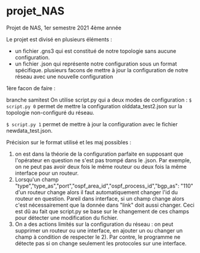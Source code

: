 # projet_NAS
Projet de NAS, 1er semestre 2021 4ème année



Le projet est divisé en plusieurs éléments : 
 - un fichier .gns3 qui est constitué de notre topologie sans aucune configuration.
 - un fichier .json qui représente notre configuration sous un format spécifique.
 plusieurs facons de mettre à jour la configuration de notre réseau avec une nouvelle configuration

1ère facon de faire :

branche samitest 
On utilise script.py qui a deux modes de configuration : 
`$ script.py 0`
permet de mettre la configuration olddata_test2.json sur la topologie non-configuré du réseau.


`$ script.py 1`
permet de mettre à jour la configuration avec le fichier newdata_test.json.

Précision sur le format utilisé et les maj possibles :

1) on est dans la théorie de la configuration parfaite en supposant que l'opérateur en question ne s'est pas trompé dans le .json. Par exemple, on ne peut pas avoir deux fois le même routeur ou deux fois la même interface pour un routeur.
2) Lorsqu'un champ "type","type_as","port","ospf_area_id","ospf_process_id","bgp_as": "110" d'un routeur change alors il faut automatiquement changer l'id du routeur en question. Pareil dans interface, si un champ change alors c'est nécessairement que la donnée dans "link" doit aussi changer. Ceci est dû au fait que script.py se base sur le changement de ces champs pour détecter une modification du fichier.
3) On a des actions limités sur la configuration du réseau : on peut supprimer un routeur ou une interface, en ajouter un ou changer un champ à condition de respecter le 2). Par contre, le programme ne détecte pas si on change seulement les protocoles sur une interface.
